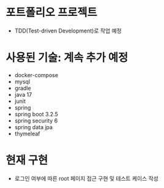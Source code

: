 # 포트폴리오 프로젝트

- TDD(Test-driven Development)로 작업 예정

# 사용된 기술: 계속 추가 예정
- docker-compose
- mysql
- gradle
- java 17
- junit
- spring
- spring boot 3.2.5
- spring security 6
- spring data jpa
- thymeleaf

# 현재 구현
- 로그인 여부에 따른 root 페이지 접근 구현 및 테스트 케이스 작성
